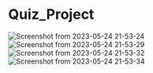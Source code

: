 # Quiz_Project
![Screenshot from 2023-05-24 21-53-24](https://github.com/Rowyda020/Quiz_Project/assets/76496105/5f525c0e-cbdd-49eb-8263-231b193303c2)
![Screenshot from 2023-05-24 21-53-29](https://github.com/Rowyda020/Quiz_Project/assets/76496105/bb8661e9-a098-4d0b-ad97-a797fa44d3da)
![Screenshot from 2023-05-24 21-53-32](https://github.com/Rowyda020/Quiz_Project/assets/76496105/189071db-b7aa-4023-bfaa-037c85c9108d)
![Screenshot from 2023-05-24 21-53-34](https://github.com/Rowyda020/Quiz_Project/assets/76496105/a6234fdc-bfbe-42ae-8011-05355d0d9ae4)

